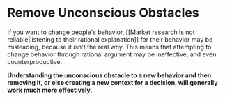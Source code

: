 # Remove Unconscious Obstacles

If you want to change people's behavior, [[Market research is not reliable|listening to their rational explanation]] for their behavior may be misleading, because it isn't the real why. This means that attempting to change behavior through rational argument may be ineffective, and even counterproductive. 


**Understanding the unconscious obstacle to a new behavior and then removing it, or else creating a new context for a decision, will generally work much more effectively.**